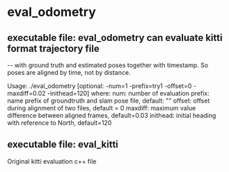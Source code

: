 # eval_odometry
## executable file: eval_odometry can evaluate kitti format trajectory file
   -- with ground truth and estimated poses together with timestamp. So poses are aligned by time, not by distance.
    
 Usage: ./eval_odometry [optional: -num=1 -prefix=try1 -offset=0 -maxdiff=0.02 -inithead=120]
where:
  num:      number of evaluation
  prefix:   name prefix of groundtruth and slam pose file, default: ""
  offset:   offset during alignment of two files, default = 0
  maxdiff:  maximum value difference between aligned frames, default=0.03
  inithead: initial heading with reference to North, default=120
  
  
  
## executable file: eval_kitti
  Original kitti evaluation c++ file
